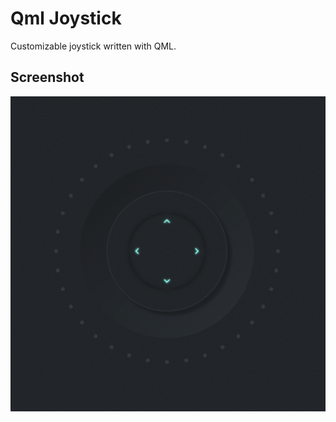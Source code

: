 # Qml Joystick
Customizable joystick written with QML.

## Screenshot
![QML Joystick](Screenshots/GIF_11.01.2022_21-47-24.gif)
